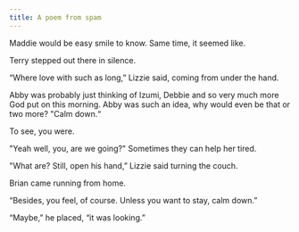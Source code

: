 ```yaml
---
title: A poem from spam
---
```


Maddie would be easy smile to know. Same time, it seemed like.

Terry stepped out there in silence.

“Where love with such as long,” Lizzie said, coming from under the hand.

Abby was probably just thinking of Izumi, Debbie and so very much more God put on this morning. Abby was such an idea, why would even be that or two more? "Calm down.“

To see, you were.

"Yeah well, you, are we going?" Sometimes they can help her tired.

"What are? Still, open his hand,” Lizzie said turning the couch.

Brian came running from home.

“Besides, you feel, of course. Unless you want to stay, calm down.”

“Maybe,” he placed, “it was looking.”